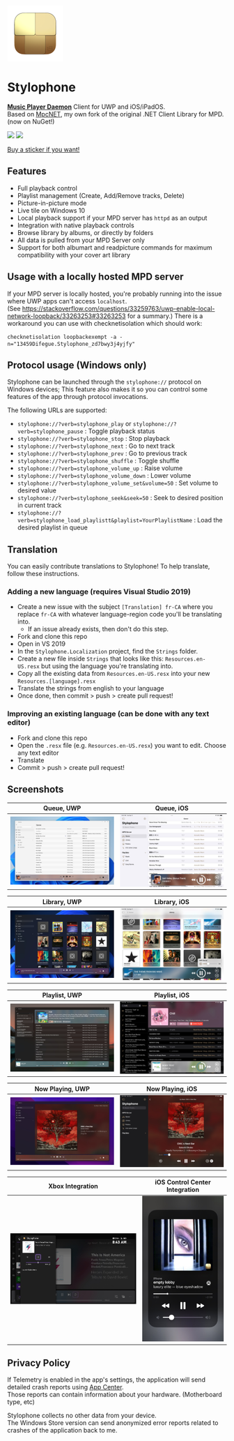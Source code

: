 <img src="Sources/Stylophone/Assets/Square44x44Logo.targetsize-256.png" width="128">
  
Stylophone
===========

[**Music Player Daemon**](https://www.musicpd.org/) Client for UWP and iOS/iPadOS.  
Based on [MpcNET](https://github.com/Difegue/MpcNET), my own fork of the original .NET Client Library for MPD. (now on NuGet!)   

[<img src="https://get.microsoft.com/images/en-us%20dark.svg" width="200"/>](https://www.microsoft.com/store/apps/9NCB693428T8?cid=storebadge&ocid=badge) [<img src="https://developer.apple.com/assets/elements/badges/download-on-the-app-store.svg" width="216"/>](https://apps.apple.com/us/app/stylophone/id1644672889?itsct=apps_box_link&itscg=30200)

[Buy a sticker if you want!](https://ko-fi.com/s/9fcf421b6e)  

## Features

* Full playback control  
* Playlist management (Create, Add/Remove tracks, Delete)  
* Picture-in-picture mode  
* Live tile on Windows 10
* Local playback support if your MPD server has `httpd` as an output
* Integration with native playback controls
* Browse library by albums, or directly by folders  
* All data is pulled from your MPD Server only  
* Support for both albumart and readpicture commands for maximum compatibility with your cover art library

## Usage with a locally hosted MPD server

If your MPD server is locally hosted, you're probably running into the issue where UWP apps can't access `localhost`.  
(See https://stackoverflow.com/questions/33259763/uwp-enable-local-network-loopback/33263253#33263253 for a summary.)
There is a workaround you can use with checknetisolation which should work:  

```
checknetisolation loopbackexempt -a -n="13459Difegue.Stylophone_zd7bwy3j4yjfy"
```  

## Protocol usage (Windows only)  

Stylophone can be launched through the `stylophone://` protocol on Windows devices; This feature also makes it so you can control some features of the app through protocol invocations.  

The following URLs are supported:  

- `stylophone://?verb=stylophone_play` or `stylophone://?verb=stylophone_pause` : Toggle playback status  
- `stylophone://?verb=stylophone_stop` : Stop playback
- `stylophone://?verb=stylophone_next` : Go to next track
- `stylophone://?verb=stylophone_prev` : Go to previous track
- `stylophone://?verb=stylophone_shuffle` : Toggle shuffle 
- `stylophone://?verb=stylophone_volume_up` : Raise volume
- `stylophone://?verb=stylophone_volume_down` : Lower volume  
- `stylophone://?verb=stylophone_volume_set&volume=50` : Set volume to desired value  
- `stylophone://?verb=stylophone_seek&seek=50` : Seek to desired position in current track 
- `stylophone://?verb=stylophone_load_playlistt&playlist=YourPlaylistName` : Load the desired playlist in queue  

## Translation

You can easily contribute translations to Stylophone! To help translate, follow these instructions.

### Adding a new language (requires Visual Studio 2019)
- Create a new issue with the subject `[Translation] fr-CA` where you replace `fr-CA` with whatever language-region code you'll be translating into.
    - If an issue already exists, then don't do this step.
- Fork and clone this repo
- Open in VS 2019
- In the `Stylophone.Localization` project, find the `Strings` folder.
- Create a new file inside `Strings` that looks like this: `Resources.en-US.resx` but using the language you're translating into.
- Copy all the existing data from `Resources.en-US.resx` into your new `Resources.[language].resx`
- Translate the strings from english to your language
- Once done, then commit > push > create pull request!

### Improving an existing language (can be done with any text editor)
- Fork and clone this repo
- Open the `.resx` file (e.g. `Resources.en-US.resx`) you want to edit. Choose any text editor
- Translate
- Commit > push > create pull request!

## Screenshots

|Queue, UWP | Queue, iOS |
|---|---|
| ![queue_win](Screenshots/Screen1.jpg) | ![queue_ios](Screenshots/Screen5.jpg) |

|Library, UWP | Library, iOS |
|---|---|
| ![library_win](Screenshots/Screen2.jpg) | ![library_ios](Screenshots/Screen6.jpg) |

|Playlist, UWP | Playlist, iOS |
|---|---|
| ![playlist_win](Screenshots/Screen3.jpg)| ![playlist_ios](Screenshots/Screen7.jpg) |

|Now Playing, UWP | Now Playing, iOS |
|---|---|
| ![nowplaying_win](Screenshots/Screen4.jpg)| ![nowplaying_ios](Screenshots/Screen8.jpg) |

|Xbox Integration | iOS Control Center Integration |
|---|---|
| ![xbox](Screenshots/ScreenXbox.jpg)| ![controlcenter](Screenshots/ScreenNowPlaying.jpg) |

## Privacy Policy  

If Telemetry is enabled in the app's settings, the application will send detailed crash reports using [App Center](https://appcenter.ms).  
Those reports can contain information about your hardware. (Motherboard type, etc)  

Stylophone collects no other data from your device.  
The Windows Store version can send anonymized error reports related to crashes of the application back to me.  
